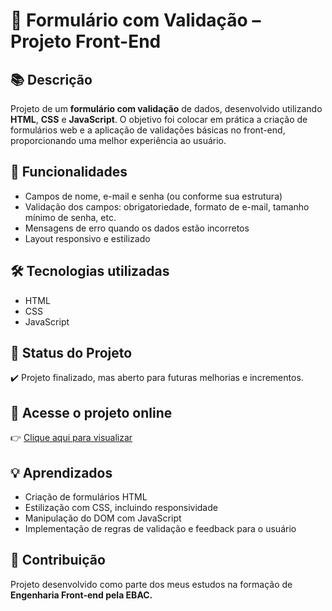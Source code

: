 # 📝 Formulário com Validação – Projeto Front-End  

## 📚 Descrição  
Projeto de um **formulário com validação** de dados, desenvolvido utilizando **HTML**, **CSS** e **JavaScript**. O objetivo foi colocar em prática a criação de formulários web e a aplicação de validações básicas no front-end, proporcionando uma melhor experiência ao usuário.  

## 🚀 Funcionalidades  
- Campos de nome, e-mail e senha (ou conforme sua estrutura)  
- Validação dos campos: obrigatoriedade, formato de e-mail, tamanho mínimo de senha, etc.  
- Mensagens de erro quando os dados estão incorretos  
- Layout responsivo e estilizado  

## 🛠️ Tecnologias utilizadas  
- HTML  
- CSS  
- JavaScript  

## 📄 Status do Projeto  
✔️ Projeto finalizado, mas aberto para futuras melhorias e incrementos.  

## 🔗 Acesse o projeto online  
👉 [Clique aqui para visualizar](https://HinayeBitencourt.github.io/formulario-com-validacao/)  

## 💡 Aprendizados  
- Criação de formulários HTML  
- Estilização com CSS, incluindo responsividade  
- Manipulação do DOM com JavaScript  
- Implementação de regras de validação e feedback para o usuário  

## 🤝 Contribuição  
Projeto desenvolvido como parte dos meus estudos na formação de **Engenharia Front-end pela EBAC.**  



